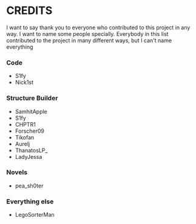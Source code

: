 # CREDITS

I want to say thank you to everyone who contributed to this project in any way.
I want to name some people specially. Everybody in this list contributed to the project in many different ways, but I can't name everything

### Code
- S1fy
- Nick1st

### Structure Builder
- SamhitApple
- S1fy
- CHPTR1
- Forscher09
- Tikofan
- Aurelj
- ThanatosLP_
- LadyJessa

### Novels
- pea_sh0ter

### Everything else
- LegoSorterMan
